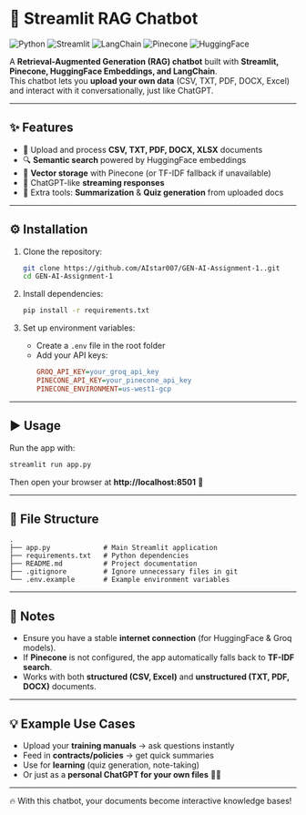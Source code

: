 # 🚀 Streamlit RAG Chatbot  

![Python](https://img.shields.io/badge/Python-3.9%2B-blue?logo=python)
![Streamlit](https://img.shields.io/badge/Streamlit-Chatbot-ff4b4b?logo=streamlit)
![LangChain](https://img.shields.io/badge/LangChain-RAG-orange)
![Pinecone](https://img.shields.io/badge/Pinecone-VectorDB-green)
![HuggingFace](https://img.shields.io/badge/HuggingFace-Embeddings-yellow?logo=huggingface)

A **Retrieval-Augmented Generation (RAG) chatbot** built with **Streamlit, Pinecone, HuggingFace Embeddings, and LangChain**.  
This chatbot lets you **upload your own data** (CSV, TXT, PDF, DOCX, Excel) and interact with it conversationally, just like ChatGPT.  

---

## ✨ Features  
- 📂 Upload and process **CSV, TXT, PDF, DOCX, XLSX** documents  
- 🔍 **Semantic search** powered by HuggingFace embeddings  
- 📡 **Vector storage** with Pinecone (or TF-IDF fallback if unavailable)  
- 💬 ChatGPT-like **streaming responses**  
- 📝 Extra tools: **Summarization** & **Quiz generation** from uploaded docs  

---

## ⚙️ Installation  

1. Clone the repository:  
   ```bash
   git clone https://github.com/AIstar007/GEN-AI-Assignment-1..git
   cd GEN-AI-Assignment-1
   ```

2. Install dependencies:  
   ```bash
   pip install -r requirements.txt
   ```

3. Set up environment variables:  
   - Create a `.env` file in the root folder  
   - Add your API keys:  
     ```ini
     GROQ_API_KEY=your_groq_api_key
     PINECONE_API_KEY=your_pinecone_api_key
     PINECONE_ENVIRONMENT=us-west1-gcp
     ```

---

## ▶️ Usage  

Run the app with:  
```bash
streamlit run app.py
```

Then open your browser at **http://localhost:8501** 🎉  

---

## 📂 File Structure  

```
.
├── app.py             # Main Streamlit application
├── requirements.txt   # Python dependencies
├── README.md          # Project documentation
├── .gitignore         # Ignore unnecessary files in git
└── .env.example       # Example environment variables
```

---

## 📝 Notes  

- Ensure you have a stable **internet connection** (for HuggingFace & Groq models).  
- If **Pinecone** is not configured, the app automatically falls back to **TF-IDF search**.  
- Works with both **structured (CSV, Excel)** and **unstructured (TXT, PDF, DOCX)** documents.  

---

## 💡 Example Use Cases  

- Upload your **training manuals** → ask questions instantly  
- Feed in **contracts/policies** → get quick summaries  
- Use for **learning** (quiz generation, note-taking)  
- Or just as a **personal ChatGPT for your own files** 📑🤖  

---

🔥 With this chatbot, your documents become interactive knowledge bases!  
